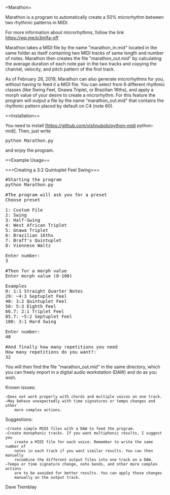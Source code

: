 =Marathon=

Marathon is a program to automatically create a 50% microrhythm between two
rhythmic patterns in MIDI.

For more information about microrhythms, follow the link https://wp.me/p3mIfa-off

Marathon takes a MIDI file by the name "marathon_in.mid" located in the same
folder as itself containing two MIDI tracks of same length and number of notes.
Marathon then creates the file "marathon_out.mid" by calculating the average
duration of each note pair in the two tracks and copying the channel, velocity,
and pitch pattern of the first track.

As of February 26, 2019, Marathon can also generate microrhythms for you,
without having to feed it a MIDI file. You can select from 6 different
rhythmic classes (like Swing Feel, Gnawa Triplet, or Brazilian 16ths), and
apply a morph value of your desire to create a microrhythm. For this feature  the program will output a file by the name "marathon_out.mid" that contains
the rhythmic pattern placed by default on C4 (note 60).

==Installation==

You need to install [https://github.com/vishnubob/python-midi python-midi]. Then, just write <pre>python Marathon.py</pre> and enjoy the program.

==Example Usage==

===Creating a 3:2 Quintuplet Feel Swing===

<pre>
#Starting the program
python Marathon.py

#The program will ask you for a preset
Choose preset

1: Custom File
2: Swing
3: Half-Swing
4: West African Triplet
5: Gnawa Triplet
6: Brazilian 16ths
7: Braff's Quintuplet
8: Viennese Waltz

Enter number:
3

#Then for a morph value
Enter morph value (0-100)

Examples
0: 1:1 Straight Quarter Notes
29: ~4:3 Septuplet Feel
40: 3:2 Quintuplet Feel
50: 5:3 Eighth Feel
66.7: 2:1 Triplet Feel
85.7: ~5:2 Septuplet Feel
100: 3:1 Hard Swing

Enter number:
40

#And finally how many repetitions you need
How many repetitions do you want?:
32
</pre>

You will then find the file "marathon_out.mid" in the same directory, which you can freely import in a digital audio workstation (DAW) and do as you wish.

Known issues:

    —Does not work properly with chords and multiple voices on one track.
    —May behave unexpectedly with time signatures or tempo changes and other
        more complex actions.

Suggestions:

    —Create simple MIDI files with a DAW to feed the program.
    —Create monophonic tracks. If you want multiphonic results, I suggest you
        create a MIDI file for each voice. Remember to write the same number of
        notes in each track if you want similar results. You can then manually
        recombine the different output files into one track on a DAW.
    —Tempo or time signature change, note bends, and other more complex actions
        are to be avoided for better results. You can apply those changes
        manually on the output track.

Dave Tremblay
